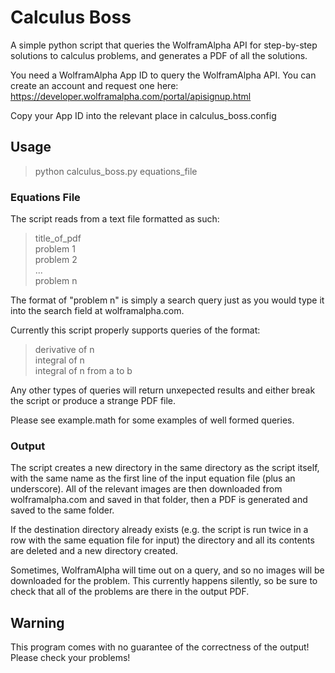 # Calculus Boss
A simple python script that queries the WolframAlpha API for step-by-step solutions to calculus problems, and generates a PDF of all the solutions.

You need a WolframAlpha App ID to query the WolframAlpha API. You can create an account and request one here: https://developer.wolframalpha.com/portal/apisignup.html

Copy your App ID into the relevant place in calculus_boss.config

## Usage

>python calculus_boss.py equations_file

### Equations File

The script reads from a text file formatted as such:

>title_of_pdf  
>problem 1  
>problem 2  
>...  
>problem n

The format of "problem n" is simply a search query just as you would type it into the search field at wolframalpha.com.

Currently this script properly supports queries of the format:

>derivative of n  
>integral of n  
>integral of n from a to b

Any other types of queries will return unxepected results and either break the script or produce a strange PDF file.

Please see example.math for some examples of well formed queries.

### Output

The script creates a new directory in the same directory as the script itself, with the same name as the first line of the input equation file (plus an underscore). All of the relevant images are then downloaded from wolframalpha.com and saved in that folder, then a PDF is generated and saved to the same folder.

If the destination directory already exists (e.g. the script is run twice in a row with the same equation file for input) the directory and all its contents are deleted and a new directory created.

Sometimes, WolframAlpha will time out on a query, and so no images will be downloaded for the problem. This currently happens silently, so be sure to check that all of the problems are there in the output PDF.

## Warning

This program comes with no guarantee of the correctness of the output! Please check your problems!

